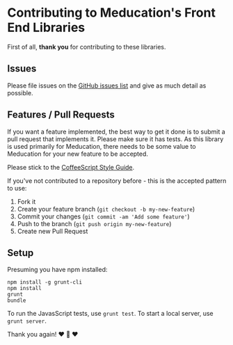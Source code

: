 # Contributing to Meducation's Front End Libraries

First of all, **thank you** for contributing to these libraries.

## Issues 
Please file issues on the [GitHub issues list](https://github.com/meducation/front-end/issues) and give as much detail as possible.

## Features / Pull Requests

If you want a feature implemented, the best way to get it done is to submit a pull request that implements it. Please make sure it has tests. As this library is used primarily for Meducation, there needs to be some value to Meducation for your new feature to be accepted.

Please stick to the [CoffeeScript Style Guide](https://github.com/polarmobile/coffeescript-style-guide).

If you've not contributed to a repository before - this is the accepted pattern to use:

1. Fork it
2. Create your feature branch (`git checkout -b my-new-feature`)
3. Commit your changes (`git commit -am 'Add some feature'`)
4. Push to the branch (`git push origin my-new-feature`)
5. Create new Pull Request

## Setup

Presuming you have npm installed:

```
npm install -g grunt-cli
npm install
grunt
bundle
```

To run the JavasScript tests, use `grunt test`.
To start a local server, use `grunt server`.

Thank you again!
:heart: :sparkling_heart: :heart:

